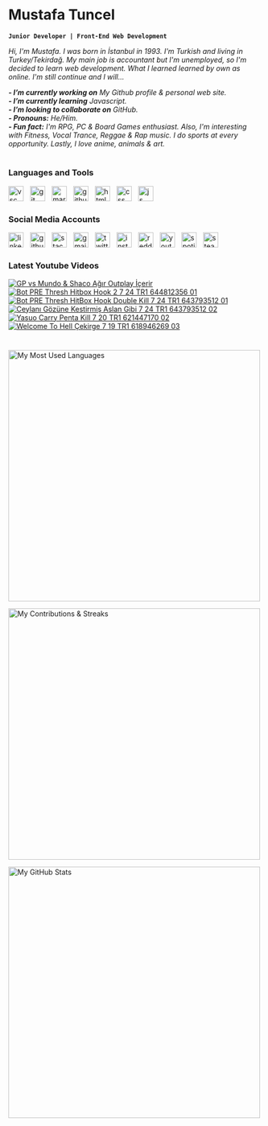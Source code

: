 # Mustafa Tuncel

**``Junior Developer | Front-End Web Development``**

*Hi, I'm Mustafa. I was born in İstanbul in 1993. I'm Turkish and living in Turkey/Tekirdağ. My main job is accountant but I'm unemployed, so I'm decided to learn web development. What I learned learned by own as online. I'm still continue and I will...*

***- I’m currently working on*** <i>My Github profile & personal web site.</i><br>
***- I’m currently learning*** <i>Javascript.</i><br>
***- I’m looking to collaborate on*** <i>GitHub.</i><br>
***- Pronouns:*** <i>He/Him.</i><br>
***- Fun fact:*** <i>I'm RPG, PC & Board Games enthusiast. Also, I'm interesting with Fitness, Vocal Trance, Reggae & Rap music. I do sports at every opportunity. Lastly, I love anime, animals & art.</i>

#

### Languages and Tools

<a href="https://code.visualstudio.com" target="_blank" rel="noopener noreferrer nofollow">
<img align="left" width="30px" alt="vsc" title="Visual Studio Code" style="padding-right:10px;" src="https://cdn.jsdelivr.net/gh/devicons/devicon/icons/visualstudio/visualstudio-plain.svg"/>

<a href="https://git-scm.com/" target="_blank" rel="noopener noreferrer nofollow">
<img align="left" width="30px" alt="git" title="Git" style="padding-right:10px;" src="https://cdn.jsdelivr.net/gh/devicons/devicon/icons/git/git-original.svg"/></a>

<a href="https://www.markdownguide.org/" target="_blank" rel="noopener noreferrer nofollow">
<img align="left" width="30px" alt="markdown" title="Markdown" style="padding-right:10px;" src="https://cdn.jsdelivr.net/gh/devicons/devicon/icons/markdown/markdown-original.svg"/></a>

<a href="https://github.com" target="_blank" rel="noopener noreferrer nofollow">
<img align="left" width="30px" alt="github" title="GitHub"  style="padding-right:10px;" src="https://upload.wikimedia.org/wikipedia/commons/9/91/Octicons-mark-github.svg"/></a>

<a href="https://html.com/" target="_blank" rel="noopener noreferrer nofollow">
<img align="left" width="30px" alt="html" title="HTML" style="padding-right:10px;" src="https://cdn.jsdelivr.net/gh/devicons/devicon/icons/html5/html5-original.svg"/></a>

<a href="https://www.w3.org/Style/CSS/Overview.en.html" target="_blank" rel="noopener noreferrer nofollow">
<img align="left" width="30px" alt="css" title="CSS" style="padding-right:10px;" src="https://cdn.jsdelivr.net/gh/devicons/devicon/icons/css3/css3-original.svg"/></a>

<a href="https://www.javascript.com/" target="_blank" rel="noopener noreferrer nofollow">
<img align="left" width="30px" alt="js" title="JS" style="padding-right:10px;" src="https://cdn.jsdelivr.net/gh/devicons/devicon/icons/javascript/javascript-original.svg"/></a>
<br>

#

### Social Media Accounts

<a href="https://www.linkedin.com/in/mustafatuncel93/" target="_blank" rel="noopener noreferrer nofollow">
<img align="left" width="30px" alt="linkedin" title="Linked In" style="padding-right:10px;" src="https://www.vectorlogo.zone/logos/linkedin/linkedin-tile.svg"></img></a>

<a href="https://github.com/MustafaTuncel" target="_blank" rel="noopener noreferrer nofollow">
<img align="left" width="30px" alt="github" title="GitHub" style="padding-right:10px;" src="https://upload.wikimedia.org/wikipedia/commons/9/91/Octicons-mark-github.svg"></img></a>

<a href="https://stackoverflow.com/users/20082069/" target="_blank" rel="noopener noreferrer nofollow">
<img align="left" width="30px" alt="stackoverflow" title="Stack Overflow" style="padding-right:10px;" src="https://www.vectorlogo.zone/logos/stackoverflow/stackoverflow-icon.svg"></img></a>

<a href="mailto:mustafatuncel.1993@gmail.com" target="_blank" rel="noopener noreferrer nofollow">
<img align="left" width="30px" alt="gmail" title="Gmail" style="padding-right:10px;" src="https://www.vectorlogo.zone/logos/gmail/gmail-icon.svg"></img></a>

<a href="https://twitter.com/MustafaTuncel93/" target="_blank" rel="noopener noreferrer nofollow">
<img align="left" width="30px" alt="twitter" title="Twitter" style="padding-right:10px;" src="https://cdn.jsdelivr.net/gh/devicons/devicon/icons/twitter/twitter-original.svg"></img></a>

<a href="https://www.instagram.com/tncl.mustafa/" target="_blank" rel="noopener noreferrer nofollow">
<img align="left" width="30px" alt="instagram" title="Instagram" style="padding-right:10px;" src="https://www.vectorlogo.zone/logos/instagram/instagram-icon.svg"></img></a>

<a href="https://www.reddit.com/user/SofiaPavlovena/" target="_blank" rel="noopener noreferrer nofollow">
<img align="left" width="30px" alt="reddit" title="Reddit" style="padding-right:10px;" src="https://www.vectorlogo.zone/logos/reddit/reddit-icon.svg"></img></a>

<a href="https://www.youtube.com/channel/UCscVDGKFKT4T1kX3F27ieZw" target="_blank" rel="noopener noreferrer nofollow">
<img align="left" width="30px" alt="youtube" title="Youtube" style="padding-right:10px;" src="https://www.vectorlogo.zone/logos/youtube/youtube-icon.svg"></img></a>

<a href="https://open.spotify.com/user/sofiapavlovena" target="_blank" rel="noopener noreferrer nofollow">
<img align="left" width="30px" alt="spotify" title="Spotify" style="padding-right:10px;" src="https://www.vectorlogo.zone/logos/spotify/spotify-icon.svg"></img></a>

<a href="https://steamcommunity.com/id/SofiaPavlovena/" target="_blank" rel="noopener noreferrer nofollow">
<img align="left" width="30px" alt="steam" title="Steam" style="padding-right:10px;" src="https://www.vectorlogo.zone/logos/steampowered/steampowered-icon.svg"></img></a>
<br>

#

### Latest Youtube Videos

<!-- BEGIN YOUTUBE-CARDS -->
[![GP vs Mundo & Shaco   Ağır Outplay İçerir](https://ytcards.demolab.com/?id=4anNBWMmW1g&title=GP+vs+Mundo+%26+Shaco+++A%C4%9F%C4%B1r+Outplay+%C4%B0%C3%A7erir&lang=en&timestamp=1641482794&background_color=%230d1117&title_color=%23ffffff&stats_color=%23dedede&width=250 "GP vs Mundo & Shaco   Ağır Outplay İçerir")](https://www.youtube.com/watch?v=4anNBWMmW1g)
[![Bot PRE Thresh Hitbox Hook 2 7 24 TR1 644812356 01](https://ytcards.demolab.com/?id=QE4O6ne1I8A&title=Bot+PRE+Thresh+Hitbox+Hook+2+7+24+TR1+644812356+01&lang=en&timestamp=1513372552&background_color=%230d1117&title_color=%23ffffff&stats_color=%23dedede&width=250 "Bot PRE Thresh Hitbox Hook 2 7 24 TR1 644812356 01")](https://www.youtube.com/watch?v=QE4O6ne1I8A)
[![Bot PRE Thresh HitBox Hook Double Kill 7 24 TR1 643793512 01](https://ytcards.demolab.com/?id=Aighd60ol_E&title=Bot+PRE+Thresh+HitBox+Hook+Double+Kill+7+24+TR1+643793512+01&lang=en&timestamp=1513168046&background_color=%230d1117&title_color=%23ffffff&stats_color=%23dedede&width=250 "Bot PRE Thresh HitBox Hook Double Kill 7 24 TR1 643793512 01")](https://www.youtube.com/watch?v=Aighd60ol_E)
[![Ceylanı Gözüne Kestirmiş Aslan Gibi 7 24 TR1 643793512 02](https://ytcards.demolab.com/?id=Du3mw2IXLfs&title=Ceylan%C4%B1+G%C3%B6z%C3%BCne+Kestirmi%C5%9F+Aslan+Gibi+7+24+TR1+643793512+02&lang=en&timestamp=1513167942&background_color=%230d1117&title_color=%23ffffff&stats_color=%23dedede&width=250 "Ceylanı Gözüne Kestirmiş Aslan Gibi 7 24 TR1 643793512 02")](https://www.youtube.com/watch?v=Du3mw2IXLfs)
[![Yasuo Carry Penta Kill 7 20 TR1 621447170 02](https://ytcards.demolab.com/?id=5ebdxMpdC70&title=Yasuo+Carry+Penta+Kill+7+20+TR1+621447170+02&lang=en&timestamp=1508674489&background_color=%230d1117&title_color=%23ffffff&stats_color=%23dedede&width=250 "Yasuo Carry Penta Kill 7 20 TR1 621447170 02")](https://www.youtube.com/watch?v=5ebdxMpdC70)
[![Welcome To Hell Çekirge 7 19 TR1 618946269 03](https://ytcards.demolab.com/?id=jrUQhcCbXR0&title=Welcome+To+Hell+%C3%87ekirge+7+19+TR1+618946269+03&lang=en&timestamp=1507660358&background_color=%230d1117&title_color=%23ffffff&stats_color=%23dedede&width=250 "Welcome To Hell Çekirge 7 19 TR1 618946269 03")](https://www.youtube.com/watch?v=jrUQhcCbXR0)
<!-- END YOUTUBE-CARDS -->

#

<img width="500px" src="https://github-readme-stats.vercel.app/api/top-langs/?username=MustafaTuncel&theme=default&layout=compact" alt="My Most Used Languages"><br>

<img width="500px" src="https://github-readme-streak-stats.herokuapp.com?user=mustafatuncel&theme=ayu-light&hide_border=false&date_format=M%20j%5B%2C%20Y%5D" alt="My Contributions & Streaks"><br>

<img width="500px" src="https://github-readme-stats.vercel.app/api?username=MustafaTuncel&theme=default" alt="My GitHub Stats">


<!--
**MustafaTuncel/MustafaTuncel** is a ✨ _special_ ✨ repository because its `README.md` (this file) appears on your GitHub profile.

Here are some ideas to get you started:

- 🔭 I’m currently working on ...
- 🌱 I’m currently learning ...
- 👯 I’m looking to collaborate on ...
- 🤔 I’m looking for help with ...
- 💬 Ask me about ...
- 📫 How to reach me: ...
- 😄 Pronouns: ...
- ⚡ Fun fact: ...
-->


[linkedin]: https://www.linkedin.com/in/mustafatuncel93/
[github]: https://github.com/MustafaTuncel
[stackoverflow]: https://stackoverflow.com/users/20082069/
[twitter]: https://twitter.com/MustafaTuncel93/
[youtube]: https://www.youtube.com/channel/UCscVDGKFKT4T1kX3F27ieZw
[instagram]: https://www.instagram.com/tncl.mustafa/
[reddit]: https://www.reddit.com/user/SofiaPavlovena/
[gmail]: mailto:mustafatuncel.1993@gmail.com
[steam]: https://steamcommunity.com/id/SofiaPavlovena/
[spotify]: https://open.spotify.com/user/sofiapavlovena